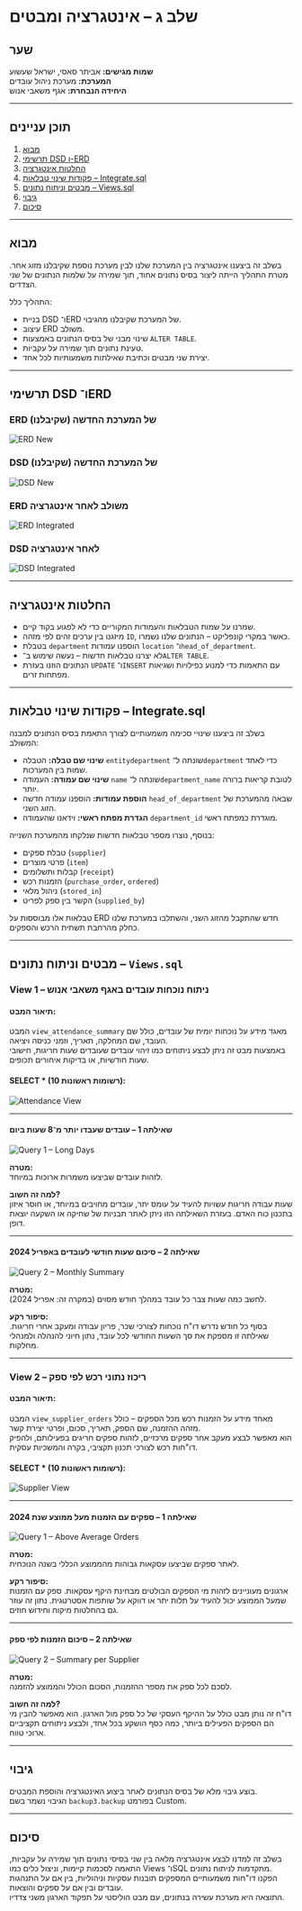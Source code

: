 # שלב ג – אינטגרציה ומבטים

## שער

**שמות מגישים:** אביתר סאסי, ישראל שעשוע  
**המערכת:** מערכת ניהול עובדים  
**היחידה הנבחרת:** אגף משאבי אנוש

---

## תוכן עניינים

1. [מבוא](#מבוא)  
2. [תרשימי DSD ו-ERD](#תרשימי-dsd-ו-erd)  
3. [החלטות אינטגרציה](#החלטות-אינטגרציה)  
4. [פקודות שינוי טבלאות – Integrate.sql](#פקודות-שינוי-טבלאות--integratesql)  
5. [מבטים וניתוח נתונים – Views.sql](#מבטים-וניתוח-נתונים--viewssql)  
6. [גיבוי](#גיבוי)  
7. [סיכום](#סיכום)  

---

## מבוא

בשלב זה ביצענו אינטגרציה בין המערכת שלנו לבין מערכת נוספת שקיבלנו מזוג אחר. מטרת התהליך הייתה ליצור בסיס נתונים אחוד, תוך שמירה על שלמות הנתונים של שני הצדדים.

התהליך כלל:
- בניית DSD ו־ERD של המערכת שקיבלנו מהגיבוי.
- עיצוב ERD משולב.
- שינוי מבני של בסיס הנתונים באמצעות `ALTER TABLE`.
- טעינת נתונים תוך שמירה על עקביות.
- יצירת שני מבטים וכתיבת שאילתות משמעותיות לכל אחד.

---

## תרשימי DSD ו־ERD


### ERD של המערכת החדשה (שקיבלנו)

![ERD New](images/erd_friend.png)

### DSD של המערכת החדשה (שקיבלנו)

![DSD New](images/dsd_friend.png)

### ERD משולב לאחר אינטגרציה

![ERD Integrated](images/erd_integrated.png)

### DSD לאחר אינטגרציה

![DSD Integrated](images/dsd_integrated.png)


---

## החלטות אינטגרציה

- שמרנו על שמות הטבלאות והעמודות המקוריים כדי לא לפגוע בקוד קיים.
- מיזגנו בין ערכים זהים לפי מזהה `ID`, כאשר במקרי קונפליקט – הנתונים שלנו נשמרו.
- בטבלת `department` הוספנו עמודות `location` ו־`head_of_department`.
- לא יצרנו טבלאות חדשות – נעשה שימוש ב־`ALTER TABLE`.
- הנתונים הוזנו בעזרת `UPDATE` ו־`INSERT` עם התאמות כדי למנוע כפילויות ושגיאות מפתחות זרים.

---

## פקודות שינוי טבלאות – Integrate.sql

בשלב זה ביצענו שינויי סכימה משמעותיים לצורך התאמת בסיס הנתונים למבנה המשולב:

- **שינוי שם טבלה:** הטבלה `entitydepartment` שונתה ל־`department` כדי לאחד שמות בין המערכות.
- **שינוי שם עמודה:** העמודה `name` שונתה ל־`department_name` לטובת קריאות ברורה יותר.
- **הוספת עמודות:** הוספנו עמודה חדשה `head_of_department` שבאה מהמערכת של הזוג השני.
- **הגדרת מפתח ראשי:** וידאנו שהעמודה `department_id` מוגדרת כמפתח ראשי.

בנוסף, נוצרו מספר טבלאות חדשות שנלקחו מהמערכת השנייה:
- טבלת ספקים (`supplier`)
- פרטי מוצרים (`item`)
- קבלות ותשלומים (`receipt`)
- הזמנות רכש (`purchase_order`, `ordered`)
- ניהול מלאי (`stored_in`)
- הקשר בין ספק לפריט (`supplied_by`)

טבלאות אלו מבוססות על ERD חדש שהתקבל מהזוג השני, והשתלבו במערכת שלנו כחלק מהרחבת תשתית הרכש והספקים.


---

## מבטים וניתוח נתונים – `Views.sql`

### View 1 – ניתוח נוכחות עובדים באגף משאבי אנוש

#### תיאור המבט:

המבט `view_attendance_summary` מאגד מידע על נוכחות יומית של עובדים, כולל שם העובד, שם המחלקה, תאריך, וזמני כניסה ויציאה.  
באמצעות מבט זה ניתן לבצע ניתוחים כמו זיהוי עובדים שעובדים שעות חריגות, חישובי שעות חודשיות, או בדיקות איחורים תכופים.

#### SELECT * (10 רשומות ראשונות):

![Attendance View](images/view1_select.png)

---

#### שאילתה 1 – עובדים שעבדו יותר מ־8 שעות ביום

![Query 1 – Long Days](images/view1_query1.png)

**מטרה:**  
לזהות עובדים שביצעו משמרות ארוכות במיוחד.

**למה זה חשוב?**  
שעות עבודה חריגות עשויות להעיד על עומס יתר, עובדים מחויבים במיוחד, או חוסר איזון בתכנון כוח האדם. בעזרת השאילתה הזו ניתן לאתר תבניות של שחיקה או השקעה יוצאת דופן.

---

#### שאילתה 2 – סיכום שעות חודשי לעובדים באפריל 2024

![Query 2 – Monthly Summary](images/view1_query2.png)

**מטרה:**  
לחשב כמה שעות צבר כל עובד במהלך חודש מסוים (במקרה זה: אפריל 2024).

**סיפור רקע:**  
בסוף כל חודש נדרש דו"ח נוכחות לצורכי שכר, פריון עבודה ומעקב אחרי חריגות. שאילתה זו מספקת את סך השעות החודשי לכל עובד, נתון חיוני להנהלה ולמנהלי מחלקות.

---

### View 2 – ריכוז נתוני רכש לפי ספק

#### תיאור המבט:

המבט `view_supplier_orders` מאחד מידע על הזמנות רכש מכל הספקים – כולל מזהה ההזמנה, שם הספק, תאריך, סכום, ופרטי יצירת קשר.  
הוא מאפשר לבצע מעקב אחר ספקים מרכזיים, לזהות ספקים חריגים בפעילותם, ולהפיק דו"חות רכש לצורכי תכנון תקציבי, בקרה והמשכיות עסקית.

#### SELECT * (10 רשומות ראשונות):

![Supplier View](images/view2_select.png)

---

#### שאילתה 1 – ספקים עם הזמנות מעל ממוצע שנת 2024

![Query 1 – Above Average Orders](images/view2_query1.png)

**מטרה:**  
לאתר ספקים שביצעו עסקאות גבוהות מהממוצע הכללי בשנה הנוכחית.

**סיפור רקע:**  
ארגונים מעוניינים לזהות מי הספקים הבולטים מבחינת היקף עסקאות. ספק עם הזמנות שמעל הממוצע יכול להעיד על תלות יתר או דווקא על שותפות אסטרטגית. נתון זה עוזר גם בהחלטות מיקוח וחידוש חוזים.

---

#### שאילתה 2 – סיכום הזמנות לפי ספק

![Query 2 – Summary per Supplier](images/view2_query2.png)

**מטרה:**  
לסכם לכל ספק את מספר ההזמנות, הסכום הכולל והממוצע להזמנה.

**למה זה חשוב?**  
דו"ח זה נותן מבט כולל על ההיקף העסקי של כל ספק מול הארגון. הוא מאפשר להבין מי הם הספקים הפעילים ביותר, כמה כסף הושקע בכל אחד, ולבצע ניתוחים תקציביים ארוכי טווח.

---

## גיבוי

בוצע גיבוי מלא של בסיס הנתונים לאחר ביצוע האינטגרציה והוספת המבטים.  
הגיבוי נשמר בשם `backup3.backup` בפורמט Custom.

---

## סיכום

בשלב זה למדנו לבצע אינטגרציה מלאה בין שני בסיסי נתונים תוך שמירה על עקביות, התאמה לסכמות קיימות, וניצול כלים כמו Views ו־SQL מתקדמות לניתוח נתונים.  
הפקנו דו"חות משמעותיים המספקים תובנות עסקיות וניהוליות, בין אם על התנהגות עובדים ובין אם על ספקים והוצאות.  
התוצאה היא מערכת עשירה בנתונים, עם מבט הוליסטי על תפקוד הארגון משני צדדיו.

